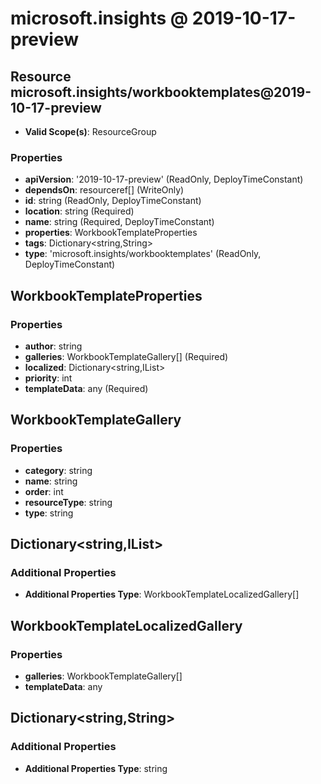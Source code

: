 # microsoft.insights @ 2019-10-17-preview

## Resource microsoft.insights/workbooktemplates@2019-10-17-preview
* **Valid Scope(s)**: ResourceGroup
### Properties
* **apiVersion**: '2019-10-17-preview' (ReadOnly, DeployTimeConstant)
* **dependsOn**: resourceref[] (WriteOnly)
* **id**: string (ReadOnly, DeployTimeConstant)
* **location**: string (Required)
* **name**: string (Required, DeployTimeConstant)
* **properties**: WorkbookTemplateProperties
* **tags**: Dictionary<string,String>
* **type**: 'microsoft.insights/workbooktemplates' (ReadOnly, DeployTimeConstant)

## WorkbookTemplateProperties
### Properties
* **author**: string
* **galleries**: WorkbookTemplateGallery[] (Required)
* **localized**: Dictionary<string,IList<WorkbookTemplateLocalizedGallery>>
* **priority**: int
* **templateData**: any (Required)

## WorkbookTemplateGallery
### Properties
* **category**: string
* **name**: string
* **order**: int
* **resourceType**: string
* **type**: string

## Dictionary<string,IList<WorkbookTemplateLocalizedGallery>>
### Additional Properties
* **Additional Properties Type**: WorkbookTemplateLocalizedGallery[]

## WorkbookTemplateLocalizedGallery
### Properties
* **galleries**: WorkbookTemplateGallery[]
* **templateData**: any

## Dictionary<string,String>
### Additional Properties
* **Additional Properties Type**: string

